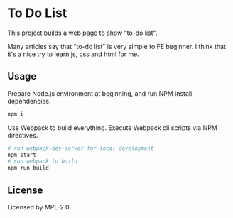 # To Do List

This project builds a web page to show "to-do list".

Many articles say that "to-do list" is very simple to FE beginner. I think that it's a nice try to learn js, css and html for me.

## Usage

Prepare Node.js environment at beginning, and run NPM install dependencies.

```bash
npm i
```

Use Webpack to build everything. Execute Webpack cli scripts via NPM directives.

```bash
# run webpack-dev-server for local development
npm start
# run webpack to build
npm run build
```

## License

Licensed by MPL-2.0.
